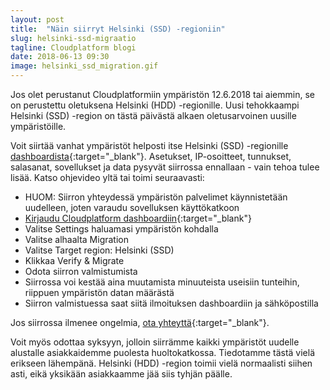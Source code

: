 ```yaml
---
layout: post
title:  "Näin siirryt Helsinki (SSD) -regioniin"
slug: helsinki-ssd-migraatio
tagline: Cloudplatform blogi
date: 2018-06-13 09:30
image: helsinki_ssd_migration.gif
---
```


Jos olet perustanut Cloudplatformiin ympäristön 12.6.2018 tai aiemmin, se on perustettu oletuksena Helsinki (HDD) -regionille. Uusi tehokkaampi Helsinki (SSD) -region on tästä päivästä alkaen oletusarvoinen uusille ympäristöille.

Voit siirtää vanhat ympäristöt helposti itse Helsinki (SSD) -regionille [dashboardista](https://app.fi.cloudplatform.fi/){:target="_blank"}. Asetukset, IP-osoitteet, tunnukset, salasanat, sovellukset ja data pysyvät siirrossa ennallaan - vain tehoa tulee lisää. Katso ohjevideo yltä tai toimi seuraavasti:
- HUOM: Siirron yhteydessä ympäristön palvelimet käynnistetään uudelleen, joten varaudu sovelluksen käyttökatkoon
- [Kirjaudu Cloudplatform dashboardiin](https://app.fi.cloudplatform.fi/){:target="_blank"}
- Valitse Settings haluamasi ympäristön kohdalla
- Valitse alhaalta Migration
- Valitse Target region: Helsinki (SSD)
- Klikkaa Verify & Migrate
- Odota siirron valmistumista
- Siirrossa voi kestää aina muutamista minuuteista useisiin tunteihin, riippuen ympäristön datan määrästä
- Siirron valmistuessa saat siitä ilmoituksen dashboardiin ja sähköpostilla

Jos siirrossa ilmenee ongelmia, [ota yhteyttä](https://support.cloudplatform.fi/fi/new-ticket){:target="_blank"}.

Voit myös odottaa syksyyn, jolloin siirrämme kaikki ympäristöt uudelle alustalle asiakkaidemme puolesta huoltokatkossa. Tiedotamme tästä vielä erikseen lähempänä. Helsinki (HDD) -region toimii vielä normaalisti siihen asti, eikä yksikään asiakkaamme jää siis tyhjän päälle.
